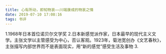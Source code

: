 ```yaml
---
title: 心有所动，即知物哀——川端康成的物哀之情
date: 2019-07-10 17:08:16
tags: 书评
---
```


1.1968年日本首位诺贝尔文学奖
2.日本新感觉派作家，日本最早的现代主义文学。主张文学以主管感受为中心，否认客观。1923年，菊池宽创办《文艺春秋》，主张描写内部世界而不是表面现实，用“新的感觉”感受生活及事物
3.